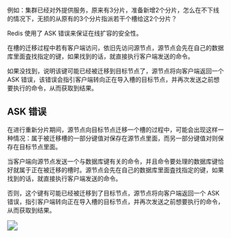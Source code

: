 例如：集群已经对外提供服务，原来有3分片，准备新增2个分片，怎么在不下线的情况下，无损的从原有的3个分片指派若干个槽给这2个分片？

Redis 使用了 ASK 错误来保证在线扩容的安全性。

在槽的迁移过程中若有客户端访问，依旧先访问源节点，源节点会先在自己的数据库里面査找指定的键，如果找到的话，就直接执行客户端发送的命令。

如果没找到，说明该键可能已经被迁移到目标节点了，源节点将向客户端返回一个 ASK 错误，该错误会指引客户端转向正在导入槽的目标节点，并再次发送之前想要执行的命令，从而获取到结果。



## ASK 错误

在进行重新分片期间，源节点向目标节点迁移一个槽的过程中，可能会出现这样一种情况：属于被迁移槽的一部分键值对保存在源节点里面，而另一部分键值对则保存在目标节点里面。

当客户端向源节点发送一个与数据库键有关的命令，并且命令要处理的数据库键恰好就属于正在被迁移的槽时。源节点会先在自己的数据库里面査找指定的键，如果找到的话，就直接执行客户端发送的命令。

否则，这个键有可能已经被迁移到了目标节点，源节点将向客户端返回一个 ASK 错误，指引客户端转向正在导入槽的目标节点，并再次发送之前想要执行的命令，从而获取到结果。



<img src="https://youpaiyun.zongqilive.cn/image/20210312143245.png" style="zoom:150%;" />

